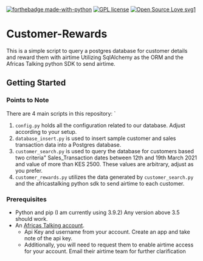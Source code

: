 [![forthebadge made-with-python](http://ForTheBadge.com/images/badges/made-with-python.svg)](https://www.python.org/)
[![GPL license](https://img.shields.io/badge/License-GPL-blue.svg)](http://perso.crans.org/besson/LICENSE.html)
[![Open Source Love svg1](https://badges.frapsoft.com/os/v1/open-source.svg?v=103)](https://github.com/ellerbrock/open-source-badges/)
# Customer-Rewards
This is a simple script to query a postgres database for customer details and reward them with airtime
Utilizing SqlAlchemy as the ORM and the Africas Talking python SDK to send airtime. 

## Getting Started
### Points to Note 
There are 4 main scripts in this repository: `
1. `config.py` holds all the configuration related to our database. Adjust according to your setup. 
2. `database_insert.py`  is used to insert sample customer and sales transaction data into a Postgres database.
3. `customer_search.py` is used to query the database for customers based two criteria"
    Sales_Transaction dates between 12th and 19th March 2021 and value of more than KES 2500. 
   These values are arbitrary, adjust as you prefer.
4. `customer_rewards.py` utilizes the data generated by `customer_search.py`  and the africastalking python
sdk to send airtime to each customer.
 
### Prerequisites 
- Python and pip (I am currently using 3.9.2) Any version above 3.5 should work.
- An [Africas Talking account](https://account.africastalking.com/auth/register/).
    - Api Key and username from your account. Create an app and take note of the api key.
    - Additionally, you will need to request them to enable airtime access for your account. 
    Email their airtime team for further clarification


